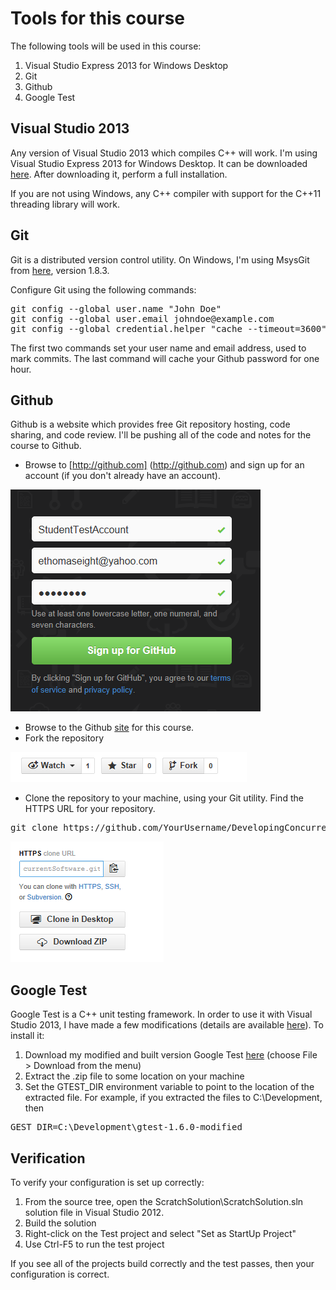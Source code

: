 Tools for this course
=====================
The following tools will be used in this course:

1. Visual Studio Express 2013 for Windows Desktop
2. Git
3. Github
4. Google Test

Visual Studio 2013
------------------
Any version of Visual Studio 2013 which compiles C++ will work. I'm using Visual Studio Express 2013 for Windows Desktop. It can be downloaded [here](http://www.microsoft.com/en-us/download/details.aspx?id=40787). After downloading it, perform a full installation.

If you are not using Windows, any C++ compiler with support for the C++11 threading library will work.

Git
---
Git is a distributed version control utility. On Windows, I'm using MsysGit from [here](http://msysgit.github.io/), version 1.8.3.

Configure Git using the following commands:

<pre>
git config --global user.name "John Doe"
git config --global user.email johndoe@example.com
git config --global credential.helper "cache --timeout=3600"
</pre>

The first two commands set your user name and email address, used to mark commits. The last command will cache your Github password for one hour.

Github
------
Github is a website which provides free Git repository hosting, code sharing, and code review. I'll be pushing all of the code and notes for the course to Github.

* Browse to [http://github.com] (http://github.com) and sign up for an account (if you don't already have an account).

![Github sign up image](GithubSignUp.png)

* Browse to the Github [site](https://github.com/joshpeterson/DevelopingConcurrentSoftware) for this course.
* Fork the repository

![Fork a repo on Github image](GithubForkRepo.png)

* Clone the repository to your machine, using your Git utility. Find the HTTPS URL for your repository.

<pre>git clone https://github.com/YourUsername/DevelopingConcurrentSoftware.git</pre>

![Github HTTPS clone URL image](GithubHTTPSCloneURL.png)

Google Test
-----------
Google Test is a C++ unit testing framework. In order to use it with Visual Studio 2013, I have made a few modifications (details are available [here](http://stackoverflow.com/questions/12558327/google-test-in-visual-studio-2012)). To install it:

1. Download my modified and built version Google Test [here](https://docs.google.com/file/d/0B_iq84mNTIzZU2dIZkRNX1gwVUk/edit?usp=sharing) (choose File > Download from the menu)
2. Extract the .zip file to some location on your machine
3. Set the GTEST_DIR environment variable to point to the location of the extracted file. For example, if you extracted the files to C:\Development, then

<pre>GEST_DIR=C:\Development\gtest-1.6.0-modified</pre>

Verification
------------

To verify your configuration is set up correctly:

1. From the source tree, open the ScratchSolution\ScratchSolution.sln solution file in Visual Studio 2012.
2. Build the solution
3. Right-click on the Test project and select "Set as StartUp Project"
4. Use Ctrl-F5 to run the test project

If you see all of the projects build correctly and the test passes, then your configuration is correct.

